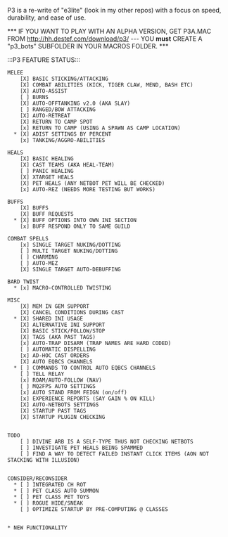P3 is a re-write of "e3lite" (look in my other repos) with a focus on speed, durability, and ease of use. 

*** IF YOU WANT TO PLAY WITH AN ALPHA VERSION, GET P3A.MAC FROM http://hh.destef.com/download/p3/  --- YOU **must** CREATE A "p3_bots" SUBFOLDER IN YOUR MACROS FOLDER. ***


:::P3 FEATURE STATUS:::

    MELEE
        [X] BASIC STICKING/ATTACKING
        [X] COMBAT ABILITIES (KICK, TIGER CLAW, MEND, BASH ETC) 
        [X] AUTO-ASSIST
        [ ] BURNS
        [X] AUTO-OFFTANKING v2.0 (AKA SLAY)
        [ ] RANGED/BOW ATTACKING
        [X] AUTO-RETREAT
        [X] RETURN TO CAMP SPOT
        [x] RETURN TO CAMP (USING A SPAWN AS CAMP LOCATION)
      * [X] ADIST SETTINGS BY PERCENT
        [x] TANKING/AGGRO-ABILITIES

    HEALS
        [X] BASIC HEALING
        [X] CAST TEAMS (AKA HEAL-TEAM)
        [ ] PANIC HEALING
        [X] XTARGET HEALS
        [X] PET HEALS (ANY NETBOT PET WILL BE CHECKED)
        [x] AUTO-REZ (NEEDS MORE TESTING BUT WORKS)

    BUFFS
        [X] BUFFS
        [X] BUFF REQUESTS
      * [X] BUFF OPTIONS INTO OWN INI SECTION
        [x] BUFF RESPOND ONLY TO SAME GUILD

    COMBAT SPELLS
        [x] SINGLE TARGET NUKING/DOTTING
        [ ] MULTI TARGET NUKING/DOTTING
        [ ] CHARMING
        [ ] AUTO-MEZ
        [X] SINGLE TARGET AUTO-DEBUFFING

    BARD TWIST
      * [x] MACRO-CONTROLLED TWISTING

    MISC
        [X] MEM IN GEM SUPPORT
        [X] CANCEL CONDITIONS DURING CAST
      * [X] SHARED INI USAGE
        [X] ALTERNATIVE INI SUPPORT
        [X] BASIC STICK/FOLLOW/STOP
        [X] TAGS (AKA PAST TAGS)
        [x] AUTO-TRAP DISARM (TRAP NAMES ARE HARD CODED)
        [ ] AUTOMATIC DISPELLING
        [x] AD-HOC CAST ORDERS
        [X] AUTO EQBCS CHANNELS
      * [ ] COMMANDS TO CONTROL AUTO EQBCS CHANNELS
        [ ] TELL RELAY
        [x] ROAM/AUTO-FOLLOW (NAV)
        [ ] MQ2FPS AUTO SETTINGS
        [x] AUTO STAND FROM FEIGN (on/off)
        [x] EXPERIENCE REPORTS (SAY GAIN % ON KILL)
        [X] AUTO-NETBOTS SETTINGS
        [X] STARTUP PAST TAGS
        [X] STARTUP PLUGIN CHECKING


    TODO
        [ ] DIVINE ARB IS A SELF-TYPE THUS NOT CHECKING NETBOTS
        [ ] INVESTIGATE PET HEALS BEING SPAMMED 
        [ ] FIND A WAY TO DETECT FAILED INSTANT CLICK ITEMS (AON NOT STACKING WITH ILLUSION)


    CONSIDER/RECONSIDER
      * [ ] INTEGRATED CH ROT
      * [ ] PET CLASS AUTO SUMMON
      * [ ] PET CLASS PET TOYS
      * [ ] ROGUE HIDE/SNEAK 
        [ ] OPTIMIZE STARTUP BY PRE-COMPUTING @ CLASSES


    * NEW FUNCTIONALITY
